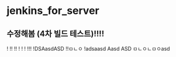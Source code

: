 # jenkins_for_server

## 수정해봄 (4차 빌드 테스트)!!!!
!
!!
!!
!
!
!
!!!
!DSAasdASD
!!ㅁㄴㅇ
!adsaasd
Aasd
ASD
ㅁㄴㅇㄴㅁㅇasd
